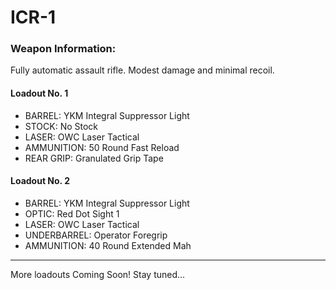 # ICR-1

### Weapon Information:
Fully automatic assault rifle. Modest damage and minimal recoil.

#### Loadout No. 1 

- BARREL: YKM Integral Suppressor Light
- STOCK: No Stock
- LASER: OWC Laser Tactical
- AMMUNITION: 50 Round Fast Reload
- REAR GRIP: Granulated Grip Tape

#### Loadout No. 2

- BARREL: YKM Integral Suppressor Light
- OPTIC: Red Dot Sight 1
- LASER: OWC Laser Tactical
- UNDERBARREL: Operator Foregrip
- AMMUNITION: 40 Round Extended Mah

---

More loadouts Coming Soon! Stay tuned...
